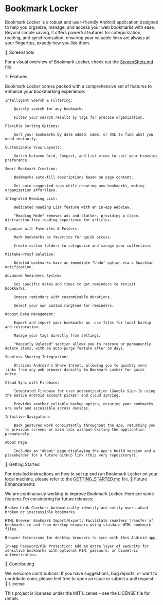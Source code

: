 # Bookmark Locker

Bookmark Locker is a robust and user-friendly Android application designed to help you organize, manage, and access your web bookmarks with ease. Beyond simple saving, it offers powerful features for categorization, reading, and synchronization, ensuring your valuable links are always at your fingertips, exactly how you like them.

📸 Screenshots

For a visual overview of Bookmark Locker, check out the [ScreenShots.md](ScreenShots.md) file.

✨ Features

Bookmark Locker comes packed with a comprehensive set of features to enhance your bookmarking experience:

    Intelligent Search & Filtering:

        Quickly search for any bookmark.

        Filter your search results by tags for precise organization.

    Flexible Sorting Options:

        Sort your bookmarks by date added, name, or URL to find what you need instantly.

    Customizable View Layouts:

        Switch between Grid, Compact, and List views to suit your browsing preference.

    Smart Bookmark Creation:

        Bookmarks auto-fill descriptions based on page content.

        Get auto-suggested tags while creating new bookmarks, making organization effortless.

    Integrated Reading List:

        Dedicated Reading List feature with an in-app WebView.

        "Reading Mode" removes ads and clutter, providing a clean, distraction-free reading experience for articles.

    Organize with Favorites & Folders:

        Mark bookmarks as favorites for quick access.

        Create custom folders to categorize and manage your collections.

    Mistake-Proof Deletion:

        Deleted bookmarks have an immediate "Undo" option via a Snackbar notification.

    Advanced Reminders System:

        Set specific dates and times to get reminders to revisit bookmarks.

        Snooze reminders with customizable durations.

        Select your own custom ringtone for reminders.

    Robust Data Management:

        Export and import your bookmarks as .csv files for local backup and restoration.

        Manage your tags directly from settings.

        "Recently Deleted" section allows you to restore or permanently delete items, with an auto-purge feature after 30 days.

    Seamless Sharing Integration:

        Utilizes Android's Share Intent, allowing you to quickly send links from any web browser directly to Bookmark Locker for quick entry.

    Cloud Sync with Firebase:

        Integrated Firebase for user authentication (Google Sign-In using the native Android account picker) and cloud syncing.

        Provides another reliable backup option, ensuring your bookmarks are safe and accessible across devices.

    Intuitive Navigation:

        Back gestures work consistently throughout the app, returning you to previous screens or main tabs without exiting the application prematurely.

    About Page:

        Includes an "About" page displaying the app's build version and a placeholder for a future GitHub link (this very repository!).

🚀 Getting Started

For detailed instructions on how to set up and run Bookmark Locker on your local machine, please refer to the [GETTING_STARTED.md](GETTING_STARTED.md) file.
🚧 Future Enhancements

We are continuously working to improve Bookmark Locker. Here are some features I'm considering for future releases:

    Broken Link Checker: Automatically identify and notify users about broken or inaccessible bookmarks.

    HTML Browser Bookmark Import/Export: Facilitate seamless transfer of bookmarks to and from desktop browsers using standard HTML bookmark files.

    Browser Extensions for desktop browsers to sync with this Android app.

    In-App Password/PIN Protection: Add an extra layer of security for sensitive bookmarks with optional PIN, password, or biometric authentication.

🤝 Contributing

We welcome contributions! If you have suggestions, bug reports, or want to contribute code, please feel free to open an issue or submit a pull request.
📄 License

This project is licensed under the MIT License - see the LICENSE file for details.
